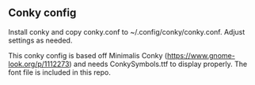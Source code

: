 ## Conky config

Install conky and copy conky.conf to ~/.config/conky/conky.conf. Adjust
settings as needed.

This conky config is based off Minimalis Conky (https://www.gnome-look.org/p/1112273)
and needs ConkySymbols.ttf to display properly. The font file is included
in this repo.

